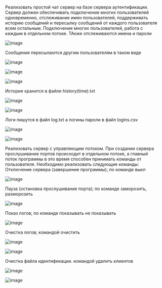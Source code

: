 Реализовать простой чат сервер на базе сервера аутентификации. Сервер должен обеспечивать подключение многих пользователей одновременно, отслеживание имен пользователей, поддерживать историю сообщений и пересылку сообщений от каждого пользователя всем остальным.
Подключение многих пользователей, работа с каждым в отдельном потоке. ТАкже отслеживаются имена и пароли

![image](https://user-images.githubusercontent.com/92520538/137736100-5d48b9f8-1fb5-4655-a7b2-373ee9b7607e.png)

Сообщения пересылаются другим пользователям в таком виде

![image](https://user-images.githubusercontent.com/92520538/137736777-9d66d60a-3b83-4d41-a7f6-a019f4a27ecf.png)

![image](https://user-images.githubusercontent.com/92520538/137736795-ba937029-330b-4f06-80fc-7074112d67c3.png)

![image](https://user-images.githubusercontent.com/92520538/137736818-df7c21a7-56d5-41dc-8929-ff7af2951c55.png)

История хранится в файле history(time).txt

![image](https://user-images.githubusercontent.com/92520538/137736923-58f3f3cc-eb85-407d-bdcf-25976ccff447.png)

![image](https://user-images.githubusercontent.com/92520538/137736945-07691a49-ea68-462f-b76d-1caf3f1d6e97.png)

Логи пишутся в файл log.txt а логины пароли в файл logins.csv

![image](https://user-images.githubusercontent.com/92520538/137737067-57eb3d53-d683-4f46-a45f-46a74bc7fcb6.png)

![image](https://user-images.githubusercontent.com/92520538/137737143-33f0ef4f-c5d3-42df-81b5-9fa849601f71.png)

Реализовать сервер с управляющим потоком. При создании сервера прослушивание портов происходит в отдельном потоке, а главный поток программы в это время способен принимать команды от пользователя. Необходимо реализовать следующие команды:
Отключение сервера (завершение программы); по команде выкл

![image](https://user-images.githubusercontent.com/92520538/137738413-15f64320-fe8d-4cc0-9878-5e46cbafd25d.png)

Пауза (остановка прослушивание порта); по команде заморозить, разморозить

![image](https://user-images.githubusercontent.com/92520538/137737648-6d49d1dc-35e5-4ac8-9d7b-fb2c16fe71da.png)

Показ логов; по команде показывать не показывать

![image](https://user-images.githubusercontent.com/92520538/137738078-f6a9729a-870e-454a-9f61-1a9fce745033.png)

Очистка логов; командой очистить

![image](https://user-images.githubusercontent.com/92520538/137738185-5f993cce-c1e7-4994-8dd4-3762030637fc.png)

![image](https://user-images.githubusercontent.com/92520538/137738241-57ad0c72-2450-40f6-8c68-4b46c5267c8c.png)

Очистка файла идентификации. командой удалить клиентов

![image](https://user-images.githubusercontent.com/92520538/137738282-01ad87a0-8044-41a0-815c-61ca92d81d2b.png)

![image](https://user-images.githubusercontent.com/92520538/137738337-cb583bcd-70fc-4f3f-8432-d8ed12cf4aad.png)


